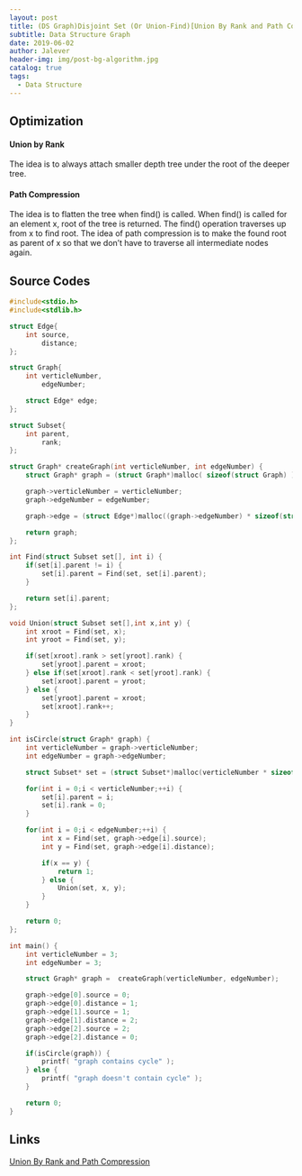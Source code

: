 ```yaml
---
layout: post
title: (DS Graph)Disjoint Set (Or Union-Find)[Union By Rank and Path Compression]
subtitle: Data Structure Graph
date: 2019-06-02
author: Jalever
header-img: img/post-bg-algorithm.jpg
catalog: true
tags:
  - Data Structure
---
```


## Optimization
#### Union by Rank  
The idea is to always attach smaller depth tree under the root of the deeper tree.

#### Path Compression
The idea is to flatten the tree when find() is called. When find() is called for an element x, root of the tree is returned. The find() operation traverses up from x to find root. The idea of path compression is to make the found root as parent of x so that we don’t have to traverse all intermediate nodes again.

## Source Codes
```c
#include<stdio.h>
#include<stdlib.h>

struct Edge{
    int source,
        distance;
};

struct Graph{
    int verticleNumber,
        edgeNumber;

    struct Edge* edge;
};

struct Subset{
    int parent,
        rank;
};

struct Graph* createGraph(int verticleNumber, int edgeNumber) {
    struct Graph* graph = (struct Graph*)malloc( sizeof(struct Graph) );

    graph->verticleNumber = verticleNumber;
    graph->edgeNumber = edgeNumber;

    graph->edge = (struct Edge*)malloc((graph->edgeNumber) * sizeof(struct Edge));

    return graph;
};

int Find(struct Subset set[], int i) {
    if(set[i].parent != i) {
        set[i].parent = Find(set, set[i].parent);
    }

    return set[i].parent;
};

void Union(struct Subset set[],int x,int y) {
    int xroot = Find(set, x);
    int yroot = Find(set, y);

    if(set[xroot].rank > set[yroot].rank) {
        set[yroot].parent = xroot;
    } else if(set[xroot].rank < set[yroot].rank) {
        set[xroot].parent = yroot;
    } else {
        set[yroot].parent = xroot;
        set[xroot].rank++;
    }
}

int isCircle(struct Graph* graph) {
    int verticleNumber = graph->verticleNumber;
    int edgeNumber = graph->edgeNumber;

    struct Subset* set = (struct Subset*)malloc(verticleNumber * sizeof(struct Subset));

    for(int i = 0;i < verticleNumber;++i) {
        set[i].parent = i;
        set[i].rank = 0;
    }

    for(int i = 0;i < edgeNumber;++i) {
        int x = Find(set, graph->edge[i].source);
        int y = Find(set, graph->edge[i].distance);

        if(x == y) {
            return 1;
        } else {
            Union(set, x, y);
        }
    }

    return 0;
};

int main() {
    int verticleNumber = 3;
    int edgeNumber = 3;

    struct Graph* graph =  createGraph(verticleNumber, edgeNumber);

    graph->edge[0].source = 0;
    graph->edge[0].distance = 1;
    graph->edge[1].source = 1;
    graph->edge[1].distance = 2;
    graph->edge[2].source = 2;
    graph->edge[2].distance = 0;

    if(isCircle(graph)) {
		printf( "graph contains cycle" );
    } else {
		printf( "graph doesn't contain cycle" );
    }

    return 0;
}
```

## Links
[Union By Rank and Path Compression](#https://www.geeksforgeeks.org/union-find-algorithm-set-2-union-by-rank/)
